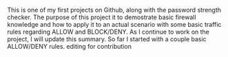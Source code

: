 This is one of my first projects on Github, along with the password strength checker. The purpose of this project it to demostrate basic firewall knowledge and how to apply it to an actual scenario with some basic traffic rules regarding ALLOW and BLOCK/DENY. As I continue to work on the project, I will update this summary. So far I started with a couple basic ALLOW/DENY rules. editing for contribution

